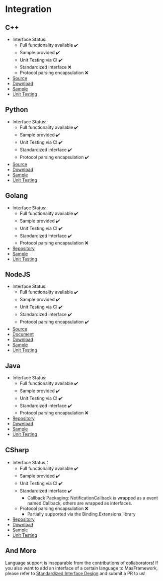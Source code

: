 # Integration

## C++

- Interface Status:
  - Full functionality available ✔️
  - Sample provided ✔️
  - Unit Testing via CI ✔️
  - Standardized interface ❌
  - Protocol parsing encapsulation ❌
- [Source](https://github.com/MaaXYZ/MaaFramework/tree/main/include)
- [Download](https://github.com/MaaXYZ/MaaFramework/releases)
- [Sample](https://github.com/MaaXYZ/MaaFramework/blob/main/sample/cpp)
- [Unit Testing](https://github.com/MaaXYZ/MaaFramework/tree/main/test)

## Python

- Interface Status:
  - Full functionality available ✔️
  - Sample provided ✔️
  - Unit Testing via CI ✔️
  - Standardized interface ✔️
  - Protocol parsing encapsulation ✔️
- [Source](https://github.com/MaaXYZ/MaaFramework/tree/main/source/binding/Python)
- [Download](https://pypi.org/project/MaaFw/)
- [Sample](https://github.com/MaaXYZ/MaaFramework/tree/main/sample/python)
- [Unit Testing](https://github.com/MaaXYZ/MaaFramework/tree/main/test/python)

## Golang

- Interface Status:
  - Full functionality available ✔️
  - Sample provided ✔️
  - Unit Testing via CI ✔️
  - Standardized interface ✔️
  - Protocol parsing encapsulation ❌
- [Repository](https://github.com/MaaXYZ/maa-framework-go)
- [Sample](https://github.com/MaaXYZ/maa-framework-go/tree/main/examples)
- [Unit Testing](https://github.com/MaaXYZ/maa-framework-go/tree/main/test)

## NodeJS

- Interface Status:
  - Full functionality available ✔️
  - Sample provided ✔️
  - Unit Testing via CI ✔️
  - Standardized interface ✔️
  - Protocol parsing encapsulation ✔️
- [Source](../binding/NodeJS/J1.1-快速开始.md)
- [Document](../binding/NodeJS/J1.1-快速开始.md)
- [Download](https://npmjs.com/@maaxyz/maa-node)
- [Sample](https://github.com/MaaXYZ/MaaFramework/tree/main/sample/nodejs)
- [Unit Testing](https://github.com/MaaXYZ/MaaFramework/tree/main/test/nodejs)

## Java

- Interface Status:
  - Full functionality available ✔️
  - Sample provided ✔️
  - Unit Testing via CI ✔️
  - Standardized interface ✔️
  - Protocol parsing encapsulation ❌
- [Repository](https://github.com/hanhuoer/maa-framework-java)
- [Download](https://central.sonatype.com/namespace/io.github.hanhuoer)
- [Sample](https://github.com/hanhuoer/maa-framework-java/blob/main/maa-sample/README.md)
- [Unit Testing](https://github.com/hanhuoer/maa-framework-java/blob/main/maa-core/src/test)

## CSharp

- Interface Status：
  - Full functionality available ✔️
  - Sample provided ✔️
  - Unit Testing via CI ✔️
  - Standardized interface ✔️
    - Callback Packaging: NotificationCallback is wrapped as a event named Callback, others are wrapped as interfaces.
  - Protocol parsing encapsulation ❌
    - Partially supported via the Binding.Extensions library
- [Repository](https://github.com/MaaXYZ/MaaFramework.Binding.CSharp)
- [Download](https://www.nuget.org/packages/Maa.Framework)
- [Sample](https://github.com/MaaXYZ/MaaFramework.Binding.CSharp/tree/main/sample)
- [Unit Testing](https://github.com/MaaXYZ/MaaFramework.Binding.CSharp/tree/main/src/MaaFramework.Binding.UnitTests)

## And More

Language support is inseparable from the contributions of collaborators! If you also want to add an interface of a certain language to MaaFramework, please refer to [Standardized Interface Design](../framework/4.2-StandardizedInterfaceDesign.md) and submit a PR to us!
